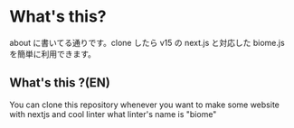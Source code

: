 # What's this?

about に書いてる通りです。clone したら v15 の next.js と対応した biome.js を簡単に利用できます。

## What's this ?(EN)

You can clone this repository whenever you want to make some website with nextjs and cool linter what linter's name is "biome"
